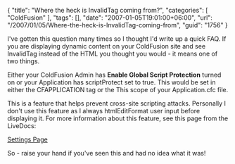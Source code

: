 {
	"title": "Where the heck is InvalidTag coming from?",
	"categories": [
		"ColdFusion"
	],
	"tags": [],
	"date": "2007-01-05T19:01:00+06:00",
	"url": "/2007/01/05/Where-the-heck-is-InvalidTag-coming-from",
	"guid": "1756"
}

I've gotten this question many times so I thought I'd write up a quick FAQ. If you are displaying dynamic content on your ColdFusion site and see InvalidTag instead of the HTML you thought you would - it means one of two things.
<!--more-->
Either your ColdFusion Admin has <b>Enable Global Script Protection</b> turned on or your Application has scriptProtect set to true. This would be set in either the CFAPPLICATION tag or the This scope of your Application.cfc file. 

This is a feature that helps prevent cross-site scripting attacks. Personally I don't use this feature as I always htmlEditFormat user input before displaying it. For more information about this feature, see this page from the LiveDocs:

<a href="http://livedocs.macromedia.com/coldfusion/7/htmldocs/00001705.htm">Settings Page</a>


So - raise your hand if you've seen this and had no idea what it was!